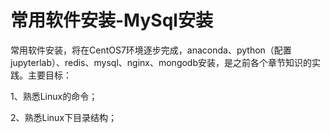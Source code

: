 # 常用软件安装-MySql安装

常用软件安装，将在CentOS7环境逐步完成，anaconda、python（配置jupyterlab）、redis、mysql、nginx、mongodb安装，是之前各个章节知识的实践。主要目标：

1、熟悉Linux的命令；

2、熟悉Linux下目录结构；

